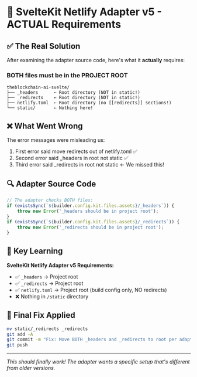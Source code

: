 # 🎯 SvelteKit Netlify Adapter v5 - ACTUAL Requirements

## ✅ **The Real Solution**

After examining the adapter source code, here's what it **actually** requires:

### **BOTH files must be in the PROJECT ROOT**
```
theblockchain-ai-svelte/
├── _headers      ← Root directory (NOT in static!)
├── _redirects    ← Root directory (NOT in static!)
├── netlify.toml  ← Root directory (no [[redirects]] sections!)
└── static/       ← Nothing here!
```

## ❌ **What Went Wrong**

The error messages were misleading us:
1. First error said move redirects out of netlify.toml ✅
2. Second error said _headers in root not static ✅
3. Third error said _redirects in root not static ← We missed this!

## 🔍 **Adapter Source Code**
```javascript
// The adapter checks BOTH files:
if (existsSync(`${builder.config.kit.files.assets}/_headers`)) {
    throw new Error('_headers should be in project root');
}
if (existsSync(`${builder.config.kit.files.assets}/_redirects`)) {
    throw new Error('_redirects should be in project root');
}
```

## 📝 **Key Learning**

**SvelteKit Netlify Adapter v5 Requirements:**
- ✅ `_headers` → Project root
- ✅ `_redirects` → Project root  
- ✅ `netlify.toml` → Project root (build config only, NO redirects)
- ❌ Nothing in `/static` directory

## 🚀 **Final Fix Applied**
```bash
mv static/_redirects _redirects
git add -A
git commit -m "Fix: Move BOTH _headers and _redirects to root per adapter v5"
git push
```

---
*This should finally work! The adapter wants a specific setup that's different from older versions.*
